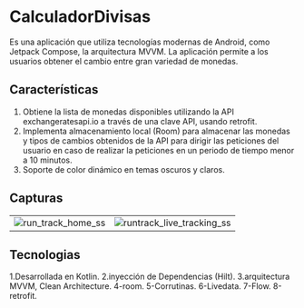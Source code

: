 # CalculadorDivisas

Es una aplicación que utiliza tecnologías modernas de Android, como Jetpack Compose, la arquitectura MVVM. La aplicación permite a los usuarios obtener el cambio entre gran variedad de monedas.

## Características
1. Obtiene la lista de monedas disponibles utilizando la API exchangeratesapi.io a través de una clave API, usando retrofit.
2. Implementa almacenamiento local (Room) para almacenar las monedas y tipos de cambios obtenidos de la API para dirigir las peticiones del usuario en caso de realizar la peticiones en un periodo de tiempo menor a 10 minutos.
3. Soporte de color dinámico en temas oscuros y claros.



## Capturas

|                                                                                                                         |                                                                                                                           |
|-------------------------------------------------------------------------------------------------------------------------|---------------------------------------------------------------------------------------------------------------------------|
| ![run_track_home_ss](https://github.com/user-attachments/assets/9c18c400-55aa-40f1-86fa-a1bebb08f6e6) | ![runtrack_live_tracking_ss](https://github.com/user-attachments/assets/4fe6412b-4e26-4727-adc9-4d64737bd0d0)|

## Tecnologias
1.Desarrollada en Kotlin.
2.inyección de Dependencias (Hilt).
3.arquitectura MVVM, Clean Architecture.
4-room.
5-Corrutinas.
6-Livedata.
7-Flow.
8-retrofit.

